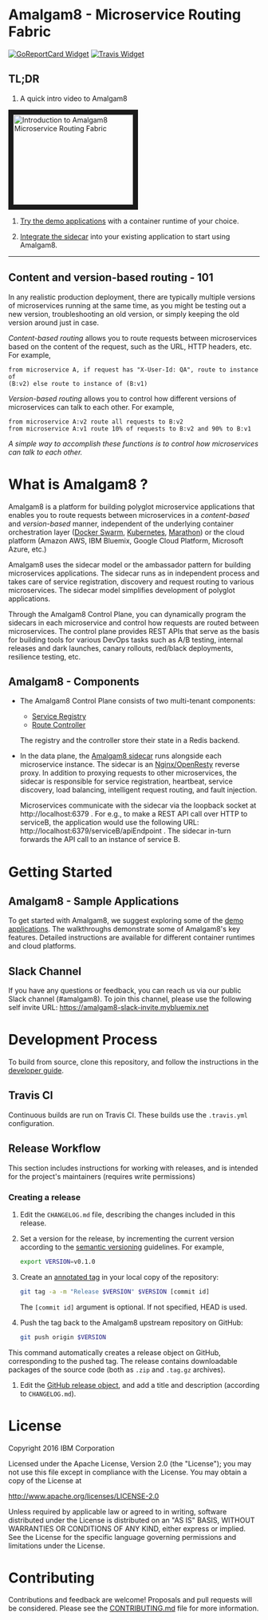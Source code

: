 # Amalgam8 - Microservice Routing Fabric

[![GoReportCard Widget]][GoReportCard] [![Travis Widget]][Travis]

[GoReportCard]: https://goreportcard.com/report/github.com/amalgam8/amalgam8
[GoReportCard Widget]: https://goreportcard.com/badge/github.com/amalgam8/amalgam8
[Travis]: https://travis-ci.org/amalgam8/amalgam8
[Travis Widget]: https://travis-ci.org/amalgam8/amalgam8.svg?branch=master

## TL;DR

1. A quick intro video to Amalgam8

 <a href="http://www.youtube.com/watch?feature=player_embedded&v=gvjhrxwX7S8" target="_blank"><img
src="http://img.youtube.com/vi/gvjhrxwX7S8/0.jpg" alt="Introduction to
Amalgam8 Microservice Routing Fabric" width="240" height="180" border="10"/></a>

1. [Try the demo applications](https://amalgam8.io/_docs/demo/) with a
   container runtime of your choice.

1. [Integrate the sidecar](https://www.amalgam8.io/docs/sidecar/)
   into your existing application to start using Amalgam8.

---

## Content and version-based routing - 101

In any realistic production deployment, there are typically multiple
versions of microservices running at the same time, as you might be testing
out a new version, troubleshooting an old version, or simply keeping the
old version around just in case.

*Content-based routing* allows you to route requests between microservices
based on the content of the request, such as the URL, HTTP headers,
etc. For example,

```
from microservice A, if request has "X-User-Id: QA", route to instance of
(B:v2) else route to instance of (B:v1)
```

*Version-based routing* allows you to control how different versions of
microservices can talk to each other. For example,

```
from microservice A:v2 route all requests to B:v2
from microservice A:v1 route 10% of requests to B:v2 and 90% to B:v1
```

*A simple way to accomplish these functions is to control how
microservices can talk to each other.*

# What is Amalgam8 ?

Amalgam8 is a platform for building polyglot microservice applications that
enables you to route requests between microservices in a *content-based*
and *version-based* manner, independent of the underlying container
orchestration layer
([Docker Swarm](https://www.docker.com/products/docker-swarm),
[Kubernetes](https://kubernetes.io),
[Marathon](https://mesosphere.github.io/marathon/)) or the cloud platform
(Amazon AWS, IBM Bluemix, Google Cloud Platform, Microsoft Azure, etc.)

Amalgam8 uses the sidecar model or the ambassador pattern for building
microservices applications. The sidecar runs as in independent process and
takes care of service registration, discovery and request routing to
various microservices. The sidecar model simplifies development of polyglot
applications.

Through the Amalgam8 Control Plane, you can dynamically program the
sidecars in each microservice and control how requests are routed between
microservices. The control plane provides REST APIs that serve as the basis
for building tools for various DevOps tasks such as A/B testing, internal
releases and dark launches, canary rollouts, red/black deployments,
resilience testing, etc.


## Amalgam8 - Components

* The Amalgam8 Control Plane consists of two multi-tenant components:
    * [Service Registry](https://amalgam8.io/docs/registry/)
    * [Route Controller](https://amalgam8.io/docs/controller/)

    The registry and the controller store their state in a Redis backend.

* In the data plane, the [Amalgam8 sidecar](https://amalgam8.io/docs/sidecar/) runs alongside each
  microservice instance. The sidecar is an
  [Nginx/OpenResty](https://openresty.org) reverse proxy. In addition to proxying
  requests to other microservices, the sidecar is responsible for service
  registration, heartbeat, service discovery, load balancing, intelligent
  request routing, and fault injection.
  
  Microservices communicate with the sidecar via the loopback socket at
  http://localhost:6379 . For e.g., to make a REST API call over HTTP to
  serviceB, the application would use the following URL:
  http://localhost:6379/serviceB/apiEndpoint . The sidecar in-turn forwards
  the API call to an instance of service B.
  
# Getting Started

## Amalgam8 - Sample Applications

To get started with Amalgam8, we suggest exploring some of the [demo
applications](https://amalgam8.io/docs/demo). The walkthroughs 
demonstrate some of Amalgam8's key features. Detailed instructions are
available for different container runtimes and cloud platforms.

## Slack Channel

If you have any questions or feedback, you can reach us via our public
Slack channel (#amalgam8). To join this channel, please use the following
self invite URL: https://amalgam8-slack-invite.mybluemix.net


# Development Process

To build from source, clone this repository, and follow the instructions in
the [developer guide](devel/).

## Travis CI

Continuous builds are run on Travis CI. These builds use the `.travis.yml` configuration.


## Release Workflow

This section includes instructions for working with releases, and is intended for the project's maintainers (requires write permissions)

### Creating a release

1.  Edit the `CHANGELOG.md` file, describing the changes included in this release.

1.  Set a version for the release, by incrementing the current version
    according to the [semantic versioning](https://semver.org/)
    guidelines. For example,

    ```bash
    export VERSION=v0.1.0
    ```

1.  Create an [annotated tag](https://git-scm.com/book/en/v2/Git-Basics-Tagging#Annotated-Tags) in your local copy of the repository:
   
    ```bash
    git tag -a -m "Release $VERSION" $VERSION [commit id]
    ```

    The `[commit id]` argument is optional. If not specified, HEAD is used.
   
1.  Push the tag back to the Amalgam8 upstream repository on GitHub:

    ```bash
    git push origin $VERSION
    ```
   This command automatically creates a release object on GitHub, corresponding to the pushed tag.
   The release contains downloadable packages of the source code (both as `.zip` and `.tag.gz` archives).

1.  Edit the [GitHub release object](https://github.com/amalgam8/amalgam8/releases), and add a title and description (according to `CHANGELOG.md`).


# License

Copyright 2016 IBM Corporation

Licensed under the Apache License, Version 2.0 (the "License"); you may not use this file except in compliance with the License. You may obtain a copy of the License at

http://www.apache.org/licenses/LICENSE-2.0

Unless required by applicable law or agreed to in writing, software distributed under the License is distributed on an "AS IS" BASIS, WITHOUT WARRANTIES OR CONDITIONS OF ANY KIND, either express or implied. See the License for the specific language governing permissions and limitations under the License.


# Contributing

Contributions and feedback are welcome! 
Proposals and pull requests will be considered. 
Please see the [CONTRIBUTING.md](CONTRIBUTING.md) file for more information.

